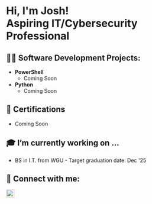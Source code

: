 <h1>Hi, I'm Josh! <br/>Aspiring IT/Cybersecurity Professional</h1>

<h2>👨‍💻 Software Development Projects:</h2>

- <b>PowerShell</b>
  - Coming Soon
- <b>Python</b>
  - Coming Soon


<h2>📜 Certifications</h2>

- Coming Soon


<h2>🎓 I’m currently working on ...</h2>

- BS in I.T. from WGU - Target graduation date: Dec '25


<h2> 🤳 Connect with me:</h2>

[<img align="left" alt="JoshBoatwright | LinkedIn" width="22px" src="https://cdn.jsdelivr.net/npm/simple-icons@v3/icons/linkedin.svg" />][linkedin]

[linkedin]: https://linkedin.com/in/joshua-boatwright-b9966388

<!--
**Joshpit87/joshpit87** is a ✨ _special_ ✨ repository because its `README.md` (this file) appears on your GitHub profile.

Here are some ideas to get you started:

- 🔭 I’m currently working on ...
- 🌱 I’m currently learning ...
- 👯 I’m looking to collaborate on ...
- 🤔 I’m looking for help with ...
- 💬 Ask me about ...
- 📫 How to reach me: ...
- 😄 Pronouns: ...
- ⚡ Fun fact: ...
-->
